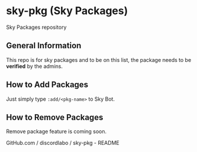 # sky-pkg (Sky Packages)
Sky Packages repository

## General Information
This repo is for sky packages and to be on this list, the package needs to be **verified** by the admins.

## How to Add Packages
Just simply type `:add/<pkg-name>` to Sky Bot.

## How to Remove Packages
Remove package feature is coming soon.

GitHub.com / discordlabo / sky-pkg - README
